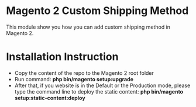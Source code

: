 # Magento 2 Custom Shipping Method

This module show you how you can add custom shipping method in Magento 2.

# Installation Instruction
* Copy the content of the repo to the Magento 2 root folder
* Run command:
<b>php bin/magento setup:upgrade</b>
* After that, if you website is in the Default or the Production mode, please type the command line to deploy the static content:
<b>php bin/magento setup:static-content:deploy</b>
